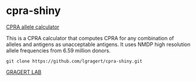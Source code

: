 # cpra-shiny


[CPRA allele calculator](https://transplanttoolbox.shinyapps.io/cpra-allele/)

This is a CPRA calculator that computes CPRA for any combination of alleles and antigens as unacceptable antigens.
It uses NMDP high resolution allele frequencies from 6.59 million donors.

```
git clone https://github.com/lgragert/cpra-shiny.git

```
[GRAGERT LAB](https://hla.tulane.edu)
